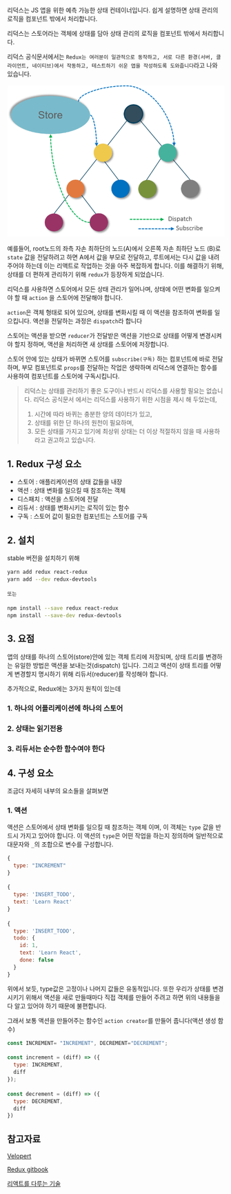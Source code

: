 리덕스는 JS 앱을 위한 예측 가능한 상태 컨테이너입니다. 쉽게 설명하면 상태 관리의 로직을 컴포넌트 밖에서 처리합니다.

리덕스는 스토어라는 객체에 상태를 담아 상태 관리의 로직을 컴포넌트 밖에서 처리합니다.

리덕스 공식문서에서는 `Redux는 여러분이 일관적으로 동작하고, 서로 다른 환경(서버, 클라이언트, 네이티브)에서 작동하고, 테스트하기 쉬운 앱을 작성하도록 도와줍니다`라고 나와 있습니다.
<br />
<br />
![redux](_assets/redux.png)

예를들어, root노드의 좌측 자손 최하단의 노드(A)에서 오른쪽 자손 최하단 노드 (B)로 `state` 값을 전달하려고 하면 A에서 값을 부모로 전달하고, 루트에서는 다시 값을 내려주어야 하는데
이는 리액트로 작업하는 것을 아주 복잡하게 합니다. 이를 해결하기 위해, 상태를 더 편하게 관리하기 위해 `redux`가 등장하게 되었습니다.

리덕스를 사용하면 스토어에서 모든 상태 관리가 일어나며, 상태에 어떤 변화를 일으켜야 할 때 `action` 을 스토어에 전달해야 합니다.

`action`은 객체 형태로 되어 있으며, 상태를 변화시킬 때 이 액션을 참조하여 변화를 일으킵니다. 액션을 전달하는 과정은 `dispatch`라 합니다

스토어는 액션을 받으면 `reducer`가 전달받은 액션을 기반으로 상태를 어떻게 변경시켜야 할지 정하며, 액션을 처리하면 새 상태를 스토어에 저장합니다.

스토어 안에 있는 상태가 바뀌면 스토어를 `subscribe(구독)` 하는 컴포넌트에 바로 전달하며, 부모 컴포넌트로 `props`를 전달하는 작업은 생략하며 리덕스에 연결하는 함수를 사용하여 컴포넌트를 스토어에 구독시킵니다.

> 리덕스는 상태를 관리하기 좋은 도구이나 반드시 리덕스를 사용할 필요는 없습니다. 리덕스 공식문서 에서는 리덕스를 사용하기 위한 시점을 제시 해 두었는데, 
> 1. 시간에 따라 바퀴는 충분한 양의 데이터가 있고,
> 2. 상태를 위한 단 하나의 원천이 필요하며, 
> 3. 모든 상태를 가지고 있기에 최상위 상태는 더 이상 적절하지 않을 때 사용하라고 권고하고 있습니다.


## 1. Redux 구성 요소
* 스토어 : 애플리케이션의 상태 값들을 내장
* 액션 : 상태 변화를 일으킬 때 참조하는 객체
* 디스패치 : 액션을 스토어에 전달
* 리듀서 : 상태를 변화시키는 로직이 있는 함수
* 구독 : 스토어 값이 필요한 컴포넌트는 스토어를 구독

## 2. 설치
stable 버전을 설치하기 위해
```bash
yarn add redux react-redux
yarn add --dev redux-devtools

또는

npm install --save redux react-redux
npm install --save-dev redux-devtools
```

## 3. 요점
앱의 상태를 하나의 스토어(store)안에 있는 객체 트리에 저장되며, 상태 트리를 변경하는 유일한 방법은 액션을 보내는것(dispatch) 입니다. 그리고 액션이 상태 트리를 어떻게 변경할지 명시하기 위해 리듀서(reducer)를 작성해야 합니다.

추가적으로, Redux에는 3가지 원칙이 있는데
### 1. 하나의 어플리케이션에 하나의 스토어
### 2. 상태는 읽기전용
### 3. 리듀서는 순수한 함수여야 한다

## 4. 구성 요소
조금더 자세히 내부의 요소들을 살펴보면
### 1. 액션
액션은 스토어에서 상태 변화를 일으킬 때 참조하는 객체 이며, 이 객체는 `type` 값을 반드시 가지고 있어야 합니다. 이 액션의 `type`은 어떤 작업을 하는지 정의하며 일반적으로 대문자와 `_`의 조합으로 변수를 구성합니다.
```js
{
  type: "INCREMENT"
}

{
  type: 'INSERT_TODO',
  text: 'Learn React'
}

{
  type: 'INSERT_TODO',
  todo: {
    id: 1,
    text: 'Learn React',
    done: false
  }
}
```
위에서 보듯, type값은 고정이나 나머지 값들은 유동적입니다. 또한 우리가 상태를 변경시키기 위해서 액션을 새로 만들때마다 직접 객체를 만들어 주려고 하면 위의 내용들을 다 알고 있어야 하기 때문에 불편합니다.

그래서 보통 액션을 만들어주는 함수인 `action creator`를 만들어 줍니다(액션 생성 함수)

```js
const INCREMENT= "INCREMENT", DECREMENT="DECREMENT";

const increment = (diff) => ({
  type: INCREMENT,
  diff
});

const decrement = (diff) => ({
  type: DECREMENT,
  diff
})
```


## 참고자료
[Velopert](https://velopert.com/3528)

[Redux gitbook](https://lunit.gitbook.io/redux-in-korean/)

[리액트를 다루는 기술](http://www.yes24.com/Product/goods/62597469)